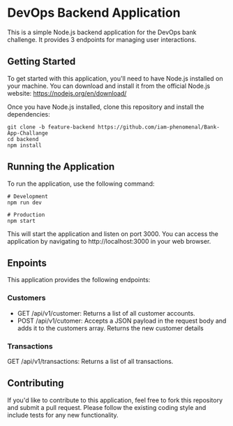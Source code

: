 # DevOps Backend Application
This is a simple Node.js backend application for the DevOps bank challenge. It provides 3 endpoints for managing user interactions.

## Getting Started
To get started with this application, you'll need to have Node.js installed on your machine. You can download and install it from the official Node.js website: https://nodejs.org/en/download/

Once you have Node.js installed, clone this repository and install the dependencies:
```
git clone -b feature-backend https://github.com/iam-phenomenal/Bank-App-Challange
cd backend
npm install
```
## Running the Application
To run the application, use the following command:
```
# Development
npm run dev

# Production
npm start
```
This will start the application and listen on port 3000. You can access the application by navigating to http://localhost:3000 in your web browser.

## Enpoints
This application provides the following endpoints:

### Customers
- GET /api/v1/customer: Returns a list of all customer accounts.
- POST /api/v1/cutomer: Accepts a JSON payload in the request body and adds it to the customers array. Returns the new customer details

### Transactions
GET /api/v1/transactions: Returns a list of all transactions.

## Contributing
If you'd like to contribute to this application, feel free to fork this repository and submit a pull request. Please follow the existing coding style and include tests for any new functionality.
